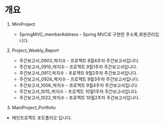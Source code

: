 # 개요 

01. MiniProject
     + SpringMVC_memberAddress - Spring MVC로 구현한 주소록,회원관리입니다.
       
02. Project_Weekly_Report
     + 주간보고서_0903_박지수 - 프로젝트 8월4주차 주간보고서입니다.
     + 주간보고서_0910_박지수 - 프로젝트 9월1주차 주간보고서입니다.
     + 주간보고서_0917_박지수 - 프로젝트 9월2주차 주간보고서입니다.
     + 주간보고서_0924_박지수 - 프로젝트 9월3주차 주간보고서입니다.
     + 주간보고서_1008_박지수 - 프로젝트 9월4주차 주간보고서입니다.
     + 주간보고서_1015_박지수 - 프로젝트 10월1주차 주간보고서입니다.
     + 주간보고서_1022_박지수 - 프로젝트 10월2주차 주간보고서입니다.
       
03. MainProject_Portfolio
   + 메인프로젝트 포트폴리오 입니다.

